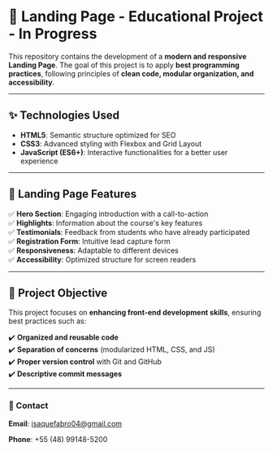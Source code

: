 # 🚀 Landing Page - Educational Project - In Progress

This repository contains the development of a **modern and responsive Landing Page**. The goal of this project is to apply **best programming practices**, following principles of **clean code, modular organization, and accessibility**.

---

## ✨ Technologies Used

- **HTML5**: Semantic structure optimized for SEO  
- **CSS3**: Advanced styling with Flexbox and Grid Layout  
- **JavaScript (ES6+)**: Interactive functionalities for a better user experience  

---

## 📌 Landing Page Features

✅ **Hero Section**: Engaging introduction with a call-to-action  
✅ **Highlights**: Information about the course's key features  
✅ **Testimonials**: Feedback from students who have already participated  
✅ **Registration Form**: Intuitive lead capture form  
✅ **Responsiveness**: Adaptable to different devices  
✅ **Accessibility**: Optimized structure for screen readers  

---

## 🎯 Project Objective

This project focuses on **enhancing front-end development skills**, ensuring best practices such as:

✔️ **Organized and reusable code**  
✔️ **Separation of concerns** (modularized HTML, CSS, and JS)  
✔️ **Proper version control** with Git and GitHub  
✔️ **Descriptive commit messages**  


---

### 📩 Contact

**Email**: isaquefabro04@gmail.com  

**Phone**: +55 (48) 99148-5200  
